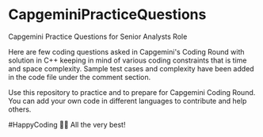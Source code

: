 # CapgeminiPracticeQuestions
Capgemini Practice Questions for Senior Analysts Role

Here are few coding questions asked in Capgemini's Coding Round with solution in C++ keeping in mind of various coding constraints that is time and space complexity.
Sample test cases and complexity have been added in the code file under the comment section.

Use this repository to practice and to prepare for Capgemini Coding Round. 
You can add your own code in different languages to contribute and help others.

#HappyCoding ✌🏻
All the very best!
